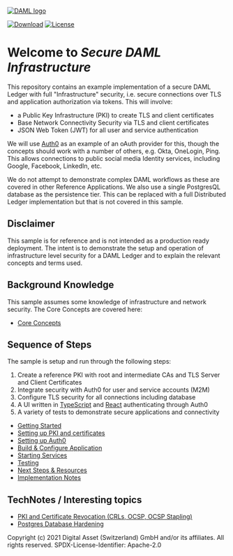 [![DAML logo](https://daml.com/wp-content/uploads/2020/03/logo.png)](https://www.daml.com)

[![Download](https://img.shields.io/github/release/digital-asset/daml.svg?label=Download)](https://docs.daml.com/getting-started/installation.html)
[![License](https://img.shields.io/badge/License-Apache%202.0-blue.svg)](https://github.com/digital-asset/daml/blob/master/LICENSE)

# Welcome to _Secure DAML Infrastructure_

This repository contains an example implementation of a secure DAML Ledger with full "Infrastructure" security, 
i.e. secure connections over TLS and application authorization via tokens. This will involve:
 
- a Public Key Infrastructure (PKI) to create TLS and client certificates
- Base Network Connectivity Security via TLS and client certificates
- JSON Web Token (JWT) for all user and service authentication 

We will use [Auth0](https://www.auth0.com) as an example of an oAuth provider for this, 
though the concepts should work with a number of others, e.g. Okta, OneLogin, Ping. This allows connections
to public social media Identity services, including Google, Facebook, LinkedIn, etc. 

We do not attempt to demonstrate complex DAML workflows as these are covered in other Reference Applications. We also use a single PostgresQL 
database as the persistence tier. This can be replaced with a full Distributed Ledger implementation but that is not covered
in this sample. 

## Disclaimer

This sample is for reference and is not intended as a production ready deployment. The intent is to demonstrate the setup and operation of infrastructure level security for a
DAML Ledger and to explain the relevant concepts and terms used.  

## Background Knowledge

This sample assumes some knowledge of infrastructure and network security. The Core Concepts are covered here:

- [Core Concepts](./CoreConcepts.md)

## Sequence of Steps

The sample is setup and run through the following steps:

1. Create a reference PKI with root and intermediate CAs and TLS Server and Client Certificates
2. Integrate security with Auth0 for user and service accounts (M2M)
3. Configure TLS security for all connections including database
4. A UI written in [TypeScript](https://www.typescriptlang.org/) and [React](https://reactjs.org/) authenticating through Auth0
5. A variety of tests to demonstrate secure applications and connectivity

- [Getting Started](./GettingStarted.md)
- [Setting up PKI and certificates](./PKISetup.md)
- [Setting up Auth0](./Auth0Setup.md)
- [Build & Configure Application](./BuildSteps.md)
- [Starting Services](./StartingServices.md)
- [Testing](./Testing.md)
- [Next Steps & Resources](./NextSteps.md)
- [Implementation Notes](./ImplementationNotes.md)

## TechNotes / Interesting topics

- [PKI and Certificate Revocation (CRLs, OCSP, OCSP Stapling)](./technote-ocsp-cert-revocation.md)
- [Postgres Database Hardening](./technote-postgresql.md)

Copyright (c) 2021 Digital Asset (Switzerland) GmbH and/or its affiliates. All rights reserved.
SPDX-License-Identifier: Apache-2.0


